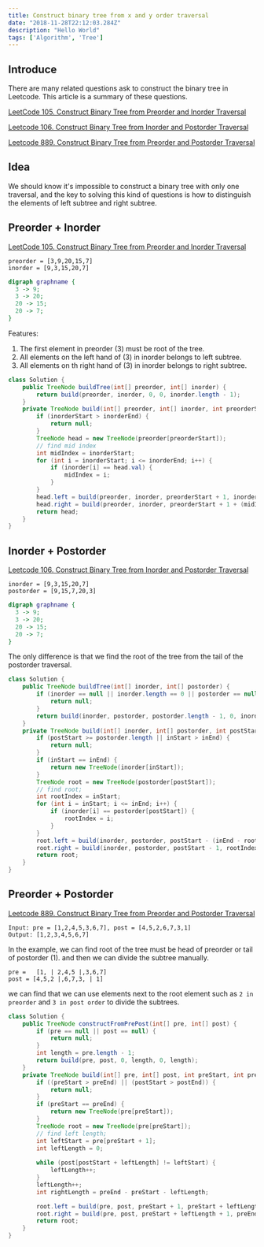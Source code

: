 ```yaml
---
title: Construct binary tree from x and y order traversal
date: "2018-11-28T22:12:03.284Z"
description: "Hello World"
tags: ['Algorithm', 'Tree']
---
```


## Introduce
There are many related questions ask to construct the binary tree in Leetcode. This article is a summary of these questions.

[LeetCode 105. Construct Binary Tree from Preorder and Inorder Traversal](https://leetcode.com/problems/construct-binary-tree-from-preorder-and-inorder-traversal/)

[Leetcode 106. Construct Binary Tree from Inorder and Postorder Traversal](https://leetcode.com/problems/construct-binary-tree-from-inorder-and-postorder-traversal/)

[Leetcode 889. Construct Binary Tree from Preorder and Postorder Traversal](https://leetcode.com/problems/construct-binary-tree-from-preorder-and-postorder-traversal/)

## Idea 
We should know it's impossible to construct a binary tree with only one traversal, and the key to solving this kind of questions is how to distinguish the elements of left subtree and right subtree.

## Preorder + Inorder
[LeetCode 105. Construct Binary Tree from Preorder and Inorder Traversal](https://leetcode.com/problems/construct-binary-tree-from-preorder-and-inorder-traversal/)
```
preorder = [3,9,20,15,7]
inorder = [9,3,15,20,7]
```

```dot
digraph graphname {
  3 -> 9;
  3 -> 20;
  20 -> 15;
  20 -> 7;
}
```

Features:
1. The first element in preorder (3) must be root of the tree. 
2. All elements on the left hand of (3) in inorder belongs to left subtree.
3. All elements on th right hand of (3) in inorder belongs to right subtree.

```java
class Solution {
    public TreeNode buildTree(int[] preorder, int[] inorder) {
        return build(preorder, inorder, 0, 0, inorder.length - 1);
    }
    private TreeNode build(int[] preorder, int[] inorder, int preorderStart, int inorderStart, int inorderEnd) {
        if (inorderStart > inorderEnd) {
            return null;
        }
        TreeNode head = new TreeNode(preorder[preorderStart]);
        // find mid index
        int midIndex = inorderStart;
        for (int i = inorderStart; i <= inorderEnd; i++) {
            if (inorder[i] == head.val) {
                midIndex = i;
            }
        }
        head.left = build(preorder, inorder, preorderStart + 1, inorderStart, midIndex - 1);
        head.right = build(preorder, inorder, preorderStart + 1 + (midIndex - inorderStart), midIndex + 1, inorderEnd);
        return head;
    }
}
```
## Inorder + Postorder
[Leetcode 106. Construct Binary Tree from Inorder and Postorder Traversal](https://leetcode.com/problems/construct-binary-tree-from-inorder-and-postorder-traversal/)
```
inorder = [9,3,15,20,7]
postorder = [9,15,7,20,3]
```

```dot
digraph graphname {
  3 -> 9;
  3 -> 20;
  20 -> 15;
  20 -> 7;
}
```

The only difference is that we find the root of the tree from the tail of the postorder traversal.
```java
class Solution {
    public TreeNode buildTree(int[] inorder, int[] postorder) {
        if (inorder == null || inorder.length == 0 || postorder == null || postorder.length == 0) {
            return null;
        }
        return build(inorder, postorder, postorder.length - 1, 0, inorder.length - 1);
    }
    private TreeNode build(int[] inorder, int[] postorder, int postStart, int inStart, int inEnd) {
        if (postStart >= postorder.length || inStart > inEnd) {
            return null;
        }
        if (inStart == inEnd) {
            return new TreeNode(inorder[inStart]);
        }
        TreeNode root = new TreeNode(postorder[postStart]);
        // find root;
        int rootIndex = inStart;
        for (int i = inStart; i <= inEnd; i++) {
            if (inorder[i] == postorder[postStart]) {
                rootIndex = i;
            }
        }
        root.left = build(inorder, postorder, postStart - (inEnd - rootIndex) - 1, inStart, rootIndex - 1);
        root.right = build(inorder, postorder, postStart - 1, rootIndex + 1, inEnd);
        return root;
    }
}
```

## Preorder + Postorder
[Leetcode 889. Construct Binary Tree from Preorder and Postorder Traversal](https://leetcode.com/problems/construct-binary-tree-from-preorder-and-postorder-traversal/)
```
Input: pre = [1,2,4,5,3,6,7], post = [4,5,2,6,7,3,1]
Output: [1,2,3,4,5,6,7]
```
In the example, we can find root of the tree must be head of preorder or tail of postorder (1).
and then we can divide the subtree manually.
```
pre =   [1, | 2,4,5 |,3,6,7]
post = [4,5,2 |,6,7,3, | 1]
```
we can find that we can use elements next to the root element such as `2 in preorder` and `3 in post order` to divide the subtrees.
```java
class Solution {
    public TreeNode constructFromPrePost(int[] pre, int[] post) {
        if (pre == null || post == null) {
            return null;
        }
        int length = pre.length - 1;
        return build(pre, post, 0, length, 0, length);
    }
    private TreeNode build(int[] pre, int[] post, int preStart, int preEnd, int postStart, int postEnd) {
        if ((preStart > preEnd) || (postStart > postEnd)) {
            return null;
        }
        if (preStart == preEnd) {
            return new TreeNode(pre[preStart]);
        }
        TreeNode root = new TreeNode(pre[preStart]);
        // find left length;
        int leftStart = pre[preStart + 1];
        int leftLength = 0;
        
        while (post[postStart + leftLength] != leftStart) {
            leftLength++;
        }
        leftLength++;
        int rightLength = preEnd - preStart - leftLength;

        root.left = build(pre, post, preStart + 1, preStart + leftLength, postStart, postStart + leftLength - 1);
        root.right = build(pre, post, preStart + leftLength + 1, preEnd, postStart + leftLength, postEnd - 1);
        return root;
    }
}
```